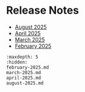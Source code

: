 # Release Notes

- [August 2025](./august-2025.md)
- [April 2025](./april-2025.md)
- [March 2025](./march-2025.md)
- [February 2025](./february-2025.md)

```{toctree}
:maxdepth: 5
:hidden:
february-2025.md
march-2025.md
april-2025.md
august-2025.md
```
